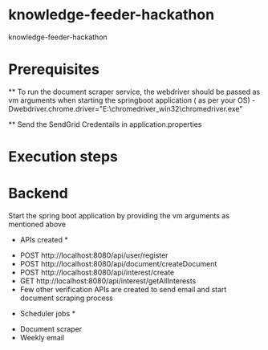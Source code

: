 # knowledge-feeder-hackathon
knowledge-feeder-hackathon

# Prerequisites
** To run the document scraper service, the webdriver should be passed as vm arguments when starting the springboot application ( as per your OS)
-Dwebdriver.chrome.driver="E:\\chromedriver_win32\\chromedriver.exe"

** Send the SendGrid Credentails in application.properties

# Execution steps

# Backend 
Start the spring boot application by providing the vm arguments as mentioned above
* APIs created *
- POST http://localhost:8080/api/user/register
- POST http://localhost:8080/api/document/createDocument
- POST http://localhost:8080/api/interest/create
- GET http://localhost:8080/api/interest/getAllInterests
- Few other verification APIs are created to send email and start document scraping process

* Scheduler jobs *
- Document scraper
- Weekly email
